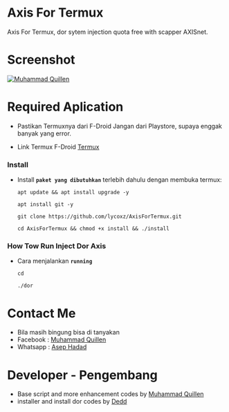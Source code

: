 # Axis For Termux
Axis For Termux, dor sytem injection quota free with scapper AXISnet.

# Screenshot
[![Muhammad Quillen](https://i.ibb.co/zRNbsQd/termux-apiaxis.jpg)](https://www.facebook.com/LyCoXyZ/) 

# Required Aplication
- Pastikan Termuxnya dari F-Droid Jangan dari Playstore, supaya enggak banyak yang error.

- Link Termux F-Droid [Termux](https://f-droid.org/repo/com.termux_117.apk) 
### Install
- Install **``paket yang dibutuhkan``** terlebih dahulu dengan membuka termux:

    ```
    apt update && apt install upgrade -y
    ```
    
    ```
    apt install git -y
    ```
    
    ```
    git clone https://github.com/lycoxz/AxisForTermux.git
    ```

    ```
    cd AxisForTermux && chmod +x install && ./install
    ```
    
### How Tow Run Inject Dor Axis
- Cara menjalankan **``running``**

    ```
    cd
    ```
    
    ```
    ./dor
    ```

# Contact Me
- Bila masih bingung bisa di tanyakan 
- Facebook : [Muhammad Quillen](https://www.facebook.com/LyCoXyZ/) 
- Whatsapp : [Asep Hadad](https://wa.me/6283195323183) 

# Developer - Pengembang
- Base script and more enhancement codes by [Muhammad Quillen](https://www.facebook.com/LyCoXyZ/)
- installer and install dor codes by [Dedd](https://www.facebook.com/fookin.dr/) 
